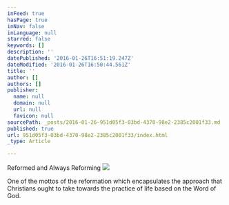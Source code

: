 ```yaml
---
inFeed: true
hasPage: true
inNav: false
inLanguage: null
starred: false
keywords: []
description: ''
datePublished: '2016-01-26T16:51:19.247Z'
dateModified: '2016-01-26T16:50:44.561Z'
title: ''
author: []
authors: []
publisher:
  name: null
  domain: null
  url: null
  favicon: null
sourcePath: _posts/2016-01-26-951d05f3-03bd-4370-98e2-2385c2001f33.md
published: true
url: 951d05f3-03bd-4370-98e2-2385c2001f33/index.html
_type: Article

---
```

Reformed and Always Reforming
![](https://the-grid-user-content.s3-us-west-2.amazonaws.com/2121b6f6-e95f-4261-b66b-bb97eae8271b.jpg)

One of the mottos of the reformation which encapsulates the approach that Christians ought to take towards the practice of life based on the Word of God.